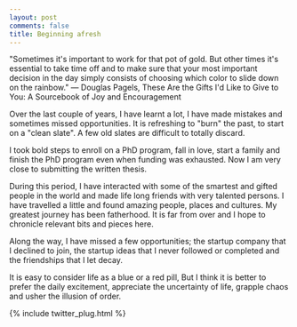 ```yaml
---
layout: post
comments: false
title: Beginning afresh
---
```


<p class="message">
"Sometimes it's important to work for that pot of gold. But other times it's essential to take time off and to make sure that your most important decision in the day simply consists of choosing which color to slide down on the rainbow."
― Douglas Pagels, These Are the Gifts I'd Like to Give to You: A Sourcebook of Joy and Encouragement
</p>


Over the last couple of years, I have learnt a lot, I have made mistakes and sometimes missed opportunities. It is refreshing to "burn" the past, to start on a "clean slate".
A few old slates are difficult to totally discard.

I took bold steps to enroll on a PhD program, fall in love, start a family and finish the PhD program even when funding was exhausted. Now I am very close to submitting the written thesis.

During this period, I have interacted with some of the smartest and gifted people in the world and made life long friends with very talented persons. I have travelled a little and found amazing people, places and cultures. My greatest journey has been fatherhood. It is far from over and I hope to chronicle relevant bits and pieces here. 

Along the way, I have missed a few opportunities; the startup company that I declined to join, the startup ideas that I never followed or completed and the friendships that I let decay.

It is easy to consider life as a blue or a red pill, But I think it is better to prefer the daily excitement, appreciate the uncertainty of life, grapple chaos and usher the illusion of order.

{% include twitter_plug.html %}
